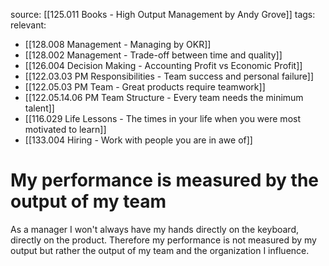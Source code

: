 source: [[125.011 Books - High Output Management by Andy Grove]]
tags:
relevant:
- [[128.008 Management - Managing by OKR]]
- [[128.002 Management - Trade-off between time and quality]]
- [[126.004 Decision Making - Accounting Profit vs Economic Profit]]
- [[122.03.03 PM Responsibilities - Team success and personal failure]]
- [[122.05.03 PM Team - Great products require teamwork]]
- [[122.05.14.06 PM Team Structure - Every team needs the minimum talent]]
- [[116.029 Life Lessons - The times in your life when you were most motivated to learn]]
- [[133.004 Hiring - Work with people you are in awe of]]

# My performance is measured by the output of my team

As a manager I won't always have my hands directly on the keyboard, directly on the product. Therefore my performance is not measured by my output but rather the output of my team and the organization I influence.
